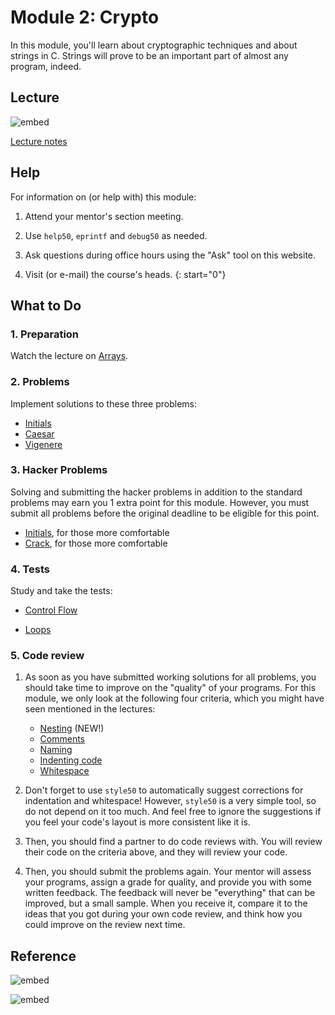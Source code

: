# Module 2: Crypto

In this module, you'll learn about cryptographic techniques and about strings in C. Strings will prove to be an important part of almost any program, indeed.

## Lecture

![embed](https://www.youtube.com/embed/8PrOp9t0PyQ)

[Lecture notes](/lectures/arrays)

## Help

For information on (or help with) this module:

1. Attend your mentor's section meeting.

1. Use `help50`, `eprintf` and `debug50` as needed.

1. Ask questions during office hours using the "Ask" tool on this website.

1. Visit (or e-mail) the course's heads.
{: start="0"}


## What to Do

### 1. Preparation

Watch the lecture on [Arrays](/lectures/arrays).

### 2. Problems

Implement solutions to these three problems:

- [Initials](/problems/initials-less)
- [Caesar](/problems/caesar)
- [Vigenere](/problems/vigenere)

### 3. Hacker Problems

Solving and submitting the hacker problems in addition to the standard problems may earn you 1 extra point for this module. However, you must submit all problems before the original deadline to be eligible for this point.

- [Initials](/problems/initials-more), for those more comfortable
- [Crack](/problems/crack), for those more comfortable

### 4. Tests

Study and take the tests:

- [Control Flow](/exercises/control-flow)

- [Loops](/exercises/loops)

### 5. Code review

1. As soon as you have submitted working solutions for all problems, you should take time to improve on the "quality" of your programs. For this module, we only look at the following four criteria, which you might have seen mentioned in the lectures:

	- [Nesting](/quality/nesting) (NEW!)
    - [Comments](/quality/comments)
    - [Naming](/quality/naming)
    - [Indenting code](/quality/indentation)
    - [Whitespace](/quality/whitespace)

2. Don't forget to use `style50` to automatically suggest corrections for indentation and whitespace! However, `style50` is a very simple tool, so do not depend on it too much. And feel free to ignore the suggestions if you feel your code's layout is more consistent like it is.

3. Then, you should find a partner to do code reviews with. You will review their code on the criteria above, and they will review your code.

4. Then, you should submit the problems again. Your mentor will assess your programs, assign a grade for quality, and provide you with some written feedback. The feedback will never be "everything" that can be improved, but a small sample. When you receive it, compare it to the ideas that you got during your own code review, and think how you could improve on the review next time.

## Reference

![embed](https://www.youtube.com/embed/w4TAY2HPLEg)

![embed](https://www.youtube.com/embed/AI6Ccfno6Pk)
